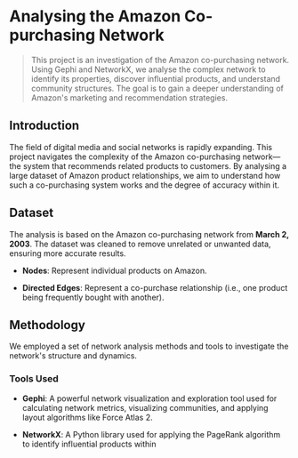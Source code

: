 # Analysing the Amazon Co-purchasing Network

> This project is an investigation of the Amazon co-purchasing network. Using Gephi and NetworkX, we analyse the complex network to identify its properties, discover influential products, and understand community structures. The goal is to gain a deeper understanding of Amazon's marketing and recommendation strategies.

## Introduction

The field of digital media and social networks is rapidly expanding. This project navigates the complexity of the Amazon co-purchasing network—the system that recommends related products to customers. By analysing a large dataset of Amazon product relationships, we aim to understand how such a co-purchasing system works and the degree of accuracy within it.

## Dataset

The analysis is based on the Amazon co-purchasing network from **March 2, 2003**. The dataset was cleaned to remove unrelated or unwanted data, ensuring more accurate results.

* **Nodes**: Represent individual products on Amazon.

* **Directed Edges**: Represent a co-purchase relationship (i.e., one product being frequently bought with another).

## Methodology

We employed a set of network analysis methods and tools to investigate the network's structure and dynamics.

### Tools Used

* **Gephi**: A powerful network visualization and exploration tool used for calculating network metrics, visualizing communities, and applying layout algorithms like Force Atlas 2.

* **NetworkX**: A Python library used for applying the PageRank algorithm to identify influential products within
